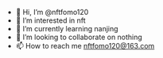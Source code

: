 - 👋 Hi, I’m @nftfomo120
- 👀 I’m interested in nft
- 🌱 I’m currently learning nanjing
- 💞️ I’m looking to collaborate on nothing
- 📫 How to reach me  nftfomo120@163.com

<!---
nftfomo120/nftfomo120 is a ✨ special ✨ repository because its `README.md` (this file) appears on your GitHub profile.
You can click the Preview link to take a look at your changes.
--->
